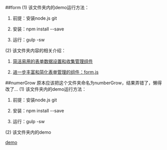 ##form
(1) 该文件夹内的demo运行方法：

1. 前提：安装node.js git

2. 安装：npm install --save

3. 运行：gulp -sw

(2) 该文件夹内容的相关介绍：

1. [简洁易用的表单数据设置和收集管理组件](http://www.cnblogs.com/lyzg/p/5467691.html)

2. [进一步丰富和简化表单管理的组件：form.js](http://www.cnblogs.com/lyzg/p/5476478.html)

##numerGrow
原本应该把这个文件夹命名为numberGrow，结果弄错了，懒得改了...
(1) 该文件夹内的demo运行方法：

1. 前提：安装node.js git

2. 安装：npm install --save

3. 运行：gulp -sw

(2) 该文件夹内的demo

[demo](http://liuyunzhuge.github.io/blog/numerGrow/dist/html/demo.html)
